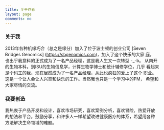 ```yaml
---
title: 关于作者
layout: page
comments: no
---
```


### 关于我

2013年各种机缘巧合（总之是缘分）加入了位于波士顿的创业公司
[Seven Bridges Genomics] (https://sbgenomics.com)，加入了这个快乐的大家
庭， 也出乎我意料的正式成为了一名产品经理，这是我人生又一次转型 -_-b。
从南开的生物本科，到ISU的生物信息学，计算生物学博士和统计辅修学位，几乎
看起来是个码工的我，现在居然成为了一名产品经理，从此也疯狂的爱上了这个
职业。这是一个让人会让人兴奋和快乐的工作。当然我也只是一个学习中的PM，
希望和大家尽情的交流。

### 我要创造

我热衷于产品开发和设计，喜欢市场研究，喜欢案例分析，喜欢冒险，热爱开放
的想法和平台，鼓励分享，和许多人一样希望改进健康医疗的体系，希望用各种
方法解决生命领域的难题。




